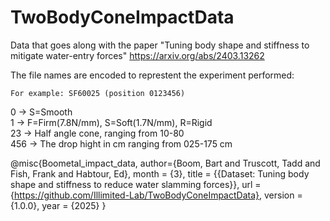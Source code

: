# TwoBodyConeImpactData
Data that goes along with the paper "Tuning body shape and stiffness to mitigate water-entry forces" https://arxiv.org/abs/2403.13262 


The file names are encoded to represtent the experiment performed:

    For example: SF60025 (position 0123456)

0 -> S=Smooth <br />
1 -> F=Firm(7.8N/mm), S=Soft(1.7N/mm), R=Rigid <br />
23 -> Half angle cone, ranging from 10-80 <br />
456 -> The drop hight in cm ranging from 025-175 cm <br />


@misc{Boometal_impact_data,
  author={Boom, Bart and Truscott, Tadd and Fish, Frank and  Habtour, Ed},
  month = {3},
  title = {{Dataset: Tuning body shape and stiffness to reduce water slamming forces}},
  url = {https://github.com/Illimited-Lab/TwoBodyConeImpactData},
  version = {1.0.0},
  year = {2025}
}
